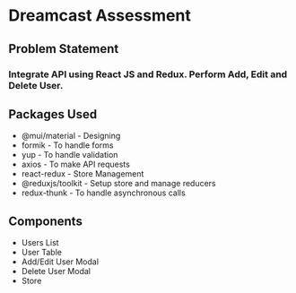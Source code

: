 # Dreamcast Assessment

## Problem Statement

### Integrate API using React JS and Redux. Perform Add, Edit and Delete User.

## Packages Used

- @mui/material - Designing
- formik - To handle forms
- yup - To handle validation
- axios - To make API requests
- react-redux - Store Management
- @reduxjs/toolkit - Setup store and manage reducers
- redux-thunk - To handle asynchronous calls

## Components

- Users List
- User Table
- Add/Edit User Modal
- Delete User Modal
- Store
